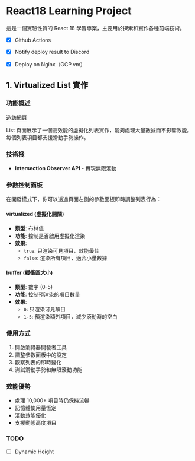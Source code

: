 # React18 Learning Project

這是一個實驗性質的 React 18 學習專案，主要用於探索和實作各種前端技術。

- [x] Github Actions
- [x] Notify deploy result to Discord
- [x] Deploy on Nginx（GCP vm）


## 1. Virtualized List 實作

### 功能概述

[造訪網頁](https://riverdevv.com/test-react-app/list)

List 頁面展示了一個高效能的虛擬化列表實作，能夠處理大量數據而不影響效能。每個列表項目都支援滑動手勢操作。

### 技術棧

- **Intersection Observer API** - 實現無限滾動

### 參數控制面板

在開發模式下，你可以透過頁面左側的參數面板即時調整列表行為：

#### virtualized (虛擬化開關)

- **類型**: 布林值
- **功能**: 控制是否啟用虛擬化渲染
- **效果**:
  - `true`: 只渲染可見項目，效能最佳
  - `false`: 渲染所有項目，適合小量數據

#### buffer (緩衝區大小)

- **類型**: 數字 (0-5)
- **功能**: 控制預渲染的項目數量
- **效果**:
  - `0`: 只渲染可見項目
  - `1-5`: 預渲染額外項目，減少滾動時的空白

### 使用方式

1. 開啟瀏覽器開發者工具
2. 調整參數面板中的設定
3. 觀察列表的即時變化
4. 測試滑動手勢和無限滾動功能

### 效能優勢

- 處理 10,000+ 項目時仍保持流暢
- 記憶體使用量恆定
- 滾動效能優化
- 支援動態高度項目

### TODO

- [ ] Dynamic Height
